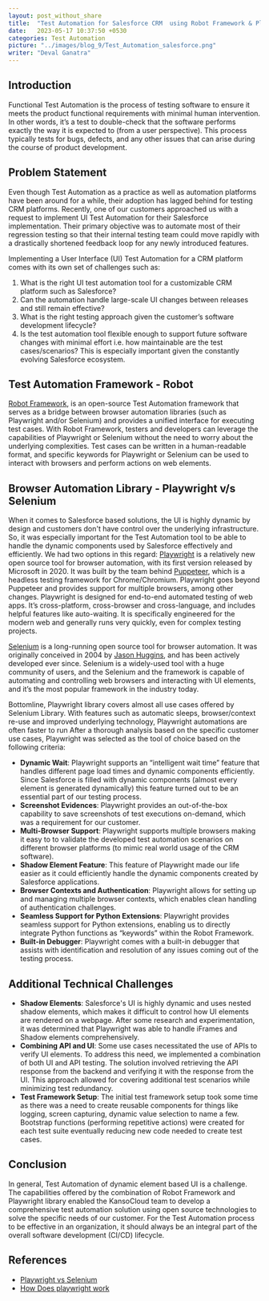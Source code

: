 ```yaml
---
layout: post_without_share
title:  "Test Automation for Salesforce CRM  using Robot Framework & Playwright"
date:   2023-05-17 10:37:50 +0530
categories: Test Automation
picture: "../images/blog_9/Test_Automation_salesforce.png"
writer: "Deval Ganatra"
---
```




## **Introduction**
Functional Test Automation is the process of testing software to ensure it meets the product functional requirements with minimal human intervention. In other words, it’s a test to double-check that the software performs exactly the way it is expected to (from a user perspective). This process typically tests for bugs, defects, and any other issues that can arise during the course of product development.



## **Problem Statement**
Even though Test Automation as a practice as well as automation platforms have been around for a while, their adoption has lagged behind for testing CRM platforms. Recently, one of our customers approached us with a request to implement UI Test Automation for their Salesforce implementation. Their primary objective was to automate most of their regression testing so that their internal testing team could move rapidly with a drastically shortened feedback loop for any newly introduced features.

Implementing a User Interface (UI) Test Automation for a CRM platform comes with its own set of challenges such as:
1. What is the right UI test automation tool for a customizable CRM platform such as Salesforce?
2. Can the automation handle large-scale UI changes between releases and still remain effective?
3. What is the right testing approach given the customer’s software development lifecycle?
4. Is the test automation tool flexible enough to support future software changes with minimal effort i.e. how maintainable are the test cases/scenarios? This is especially important given the constantly evolving Salesforce ecosystem.

## **Test Automation Framework - Robot**

[Robot Framework](), is an open-source Test Automation framework that serves as a bridge between browser automation libraries (such as Playwright and/or Selenium) and provides a unified interface for executing test cases. With Robot Framework, testers and developers can leverage the capabilities of Playwright or Selenium without the need to worry about the underlying complexities. Test cases can be written in a human-readable format, and specific keywords for Playwright or Selenium can be used to interact with browsers and perform actions on web elements.

## **Browser Automation Library -  Playwright v/s Selenium**
When it comes to Salesforce based solutions, the UI is highly dynamic by design and customers don't have control over the underlying infrastructure. So, it was especially important for the Test Automation tool to be able to handle the dynamic components used by Salesforce effectively and efficiently. We had two options in this regard:
[Playwright](https://playwright.dev/) is a relatively new open source tool for browser automation, with its first version released by Microsoft in 2020. It was built by the team behind [Puppeteer](https://developer.chrome.com/docs/puppeteer/), which is a headless testing framework for Chrome/Chromium. Playwright goes beyond Puppeteer and provides support for multiple browsers, among other changes. Playwright is designed for end-to-end automated testing of web apps. It’s cross-platform, cross-browser and cross-language, and includes helpful features like auto-waiting. It is specifically engineered for the modern web and generally runs very quickly, even for complex testing projects.<br>

[Selenium](https://www.selenium.dev/) is a long-running open source tool for browser automation. It was originally conceived in 2004 by [Jason Huggins](https://applitools.com/blog/jason-huggins/), and has been actively developed ever since. Selenium is a widely-used tool with a huge community of users, and the Selenium and the framework is capable of automating and controlling web browsers and interacting with UI elements, and it’s the most popular framework in the industry today.

Bottomline, Playwright library covers almost all use cases offered by Selenium Library. With features such as automatic sleeps, browser/context re-use and improved underlying technology, Playwright automations are often faster to run
After a thorough analysis based on the specific customer use cases, Playwright was selected as the tool of choice based on the following criteria:
* **Dynamic Wait**:  Playwright supports an “intelligent wait time” feature that handles different page load times and dynamic components efficiently. Since Salesforce is filled with dynamic components (almost every element is generated dynamically) this feature turned out to be an essential part of our testing process.
* **Screenshot Evidences**: Playwright provides an out-of-the-box capability to save screenshots of test executions on-demand, which was a requirement for our customer.
* **Multi-Browser Support**: Playwright supports multiple browsers making it easy to to validate the developed test automation scenarios on different browser platforms (to mimic real world usage of the CRM software). 
* **Shadow Element Feature**: This feature of Playwright made our life easier as it could efficiently handle the dynamic components created by Salesforce applications.
* **Browser Contexts and Authentication**: Playwright allows for setting up and managing multiple browser contexts, which enables clean handling of authentication challenges.
* **Seamless Support for Python Extensions**: Playwright provides seamless support for Python extensions, enabling us to directly integrate Python functions as “keywords” within the Robot Framework.
* **Built-in Debugger**: Playwright comes with a built-in debugger that assists with identification and resolution of any issues coming out of the testing process.

## **Additional Technical Challenges**
* **Shadow Elements**: Salesforce's UI is highly dynamic and uses nested shadow elements, which makes it difficult to control how UI elements are rendered on a webpage. After some research and experimentation, it was determined that Playwright was able to handle iFrames and Shadow elements comprehensively.
* **Combining API and UI**: Some use cases necessitated the use of APIs to  verify UI elements. To address this need, we implemented a combination of both UI and API testing. The solution involved retrieving the API response from the backend and verifying it with the response from the UI. This approach allowed for covering additional test scenarios while minimizing test redundancy.
* **Test Framework Setup**: The initial test framework setup took some time as there was a need to create reusable components for things like logging, screen capturing, dynamic value selection to name a few. Bootstrap functions (performing repetitive actions) were created for each test suite eventually reducing new code needed to create test cases.

## **Conclusion**
In general, Test Automation of dynamic element based UI is a challenge. The capabilities offered by the combination of Robot Framework and Playwright library enabled the KansoCloud team to develop a comprehensive test automation solution using open source technologies to solve the specific needs of our customer. For the Test Automation process to be effective in an organization, it should always be an integral part of the overall software development (CI/CD) lifecycle.

## **References**

* [Playwright vs Selenium](https://applitools.com/blog/playwright-vs-selenium)
* [How Does playwright work](https://muuktest.com/blog/how-does-playwright-work/)










